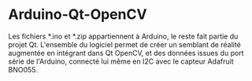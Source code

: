# Arduino-Qt-OpenCV
Les fichiers *.ino et *.zip appartiennent à Arduino, le reste fait partie du projet Qt. L'ensemble du logiciel permet de créer un semblant de réalité augmentée en intégrant dans Qt OpenCV, et des données issues du port série de l'Arduino, connecté lui même en I2C avec le capteur Adafruit BNO055. 
